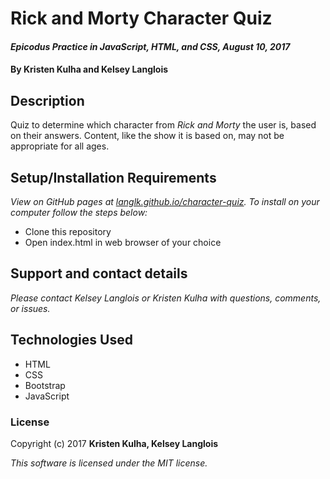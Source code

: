 # Rick and Morty Character Quiz

#### _Epicodus Practice in JavaScript, HTML, and CSS, August 10, 2017_

#### By Kristen Kulha and Kelsey Langlois

## Description

Quiz to determine which character from _Rick and Morty_ the user is, based on their answers. Content, like the show it is based on, may not be appropriate for all ages.

## Setup/Installation Requirements

_View on GitHub pages at [langlk.github.io/character-quiz](https://langlk.github.io/character-quiz/). To install on your computer follow the steps below:_

* Clone this repository
* Open index.html in web browser of your choice

## Support and contact details

_Please contact Kelsey Langlois or Kristen Kulha with questions, comments, or issues._

## Technologies Used

* HTML
* CSS
* Bootstrap
* JavaScript

### License

Copyright (c) 2017 **Kristen Kulha, Kelsey Langlois**

*This software is licensed under the MIT license.*
